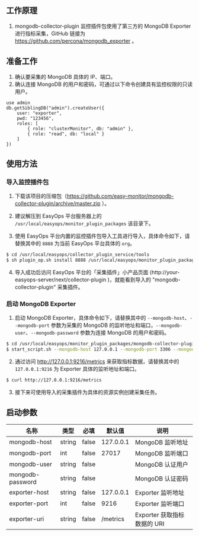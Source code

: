 ## 工作原理

1. mongodb-collector-plugin 监控插件包使用了第三方的 MongoDB Exporter 进行指标采集，GitHub 链接为 https://github.com/percona/mongodb_exporter 。

## 准备工作

1. 确认要采集的 MongoDB 具体的 IP、端口。
2. 确认连接 MongoDB 的用户和密码，可通过以下命令创建具有监控权限的只读用户。

```
use admin
db.getSiblingDB("admin").createUser({
    user: "exporter",
    pwd: "123456",
    roles: [
        { role: "clusterMonitor", db: "admin" },
        { role: "read", db: "local" }
    ]
})
```

## 使用方法

### 导入监控插件包

1. 下载该项目的压缩包（https://github.com/easy-monitor/mongodb-collector-plugin/archive/master.zip ）。

2. 建议解压到 EasyOps 平台服务器上的 `/usr/local/easyops/monitor_plugin_packages` 该目录下。

3. 使用 EasyOps 平台内置的监控插件包导入工具进行导入，具体命令如下，请替换其中的 `8888` 为当前 EasyOps 平台具体的 `org`。

```sh
$ cd /usr/local/easyops/collector_plugin_service/tools
$ sh plugin_op.sh install 8888 /usr/local/easyops/monitor_plugin_packages/mongodb-collector-plugin
```

4. 导入成功后访问 EasyOps 平台的「采集插件」小产品页面 (http://your-easyops-server/next/collector-plugin )，就能看到导入的 "mongodb-collector-plugin" 采集插件。

### 启动 MongoDB Exporter

1. 启动 MongoDB Exporter，具体命令如下，请替换其中的 `--mongodb-host`、`--mongodb-port` 参数为采集的 MongoDB 的监听地址和端口，`--mongodb-user`、`--mongodb-password` 参数为连接 MongoDB 的用户和密码。

```sh
$ cd /usr/local/easyops/monitor_plugin_packages/mongodb-collector-plugin/script
$ start_script.sh --mongodb-host 127.0.0.1 --mongodb-port 3306 --mongodb-user exporter --mongodb-password 123456
```

2. 通过访问 http://127.0.0.1:9216/metrics 来获取指标数据，请替换其中的 `127.0.0.1:9216` 为 Exporter 具体的监听地址和端口。

```sh
$ curl http://127.0.0.1:9216/metrics 
```

3. 接下来可使用导入的采集插件为具体的资源实例创建采集任务。

## 启动参数

| 名称 | 类型 | 必填 | 默认值 | 说明 |
| --- | --- | --- | --- | --- |
| mongodb-host | string | false | 127.0.0.1 | MongoDB 监听地址 |
| mongodb-port | int | false | 27017 | MongoDB 监听端口 |
| mongodb-user | string | false |  | MongoDB 认证用户 |
| mongodb-password | string | false |  | MongoDB 认证密码 |
| exporter-host | string | false | 127.0.0.1 | Exporter 监听地址 |
| exporter-port | int | false | 9216 | Exporter 监听端口 |
| exporter-uri | string | false | /metrics | Exporter 获取指标数据的 URI |
